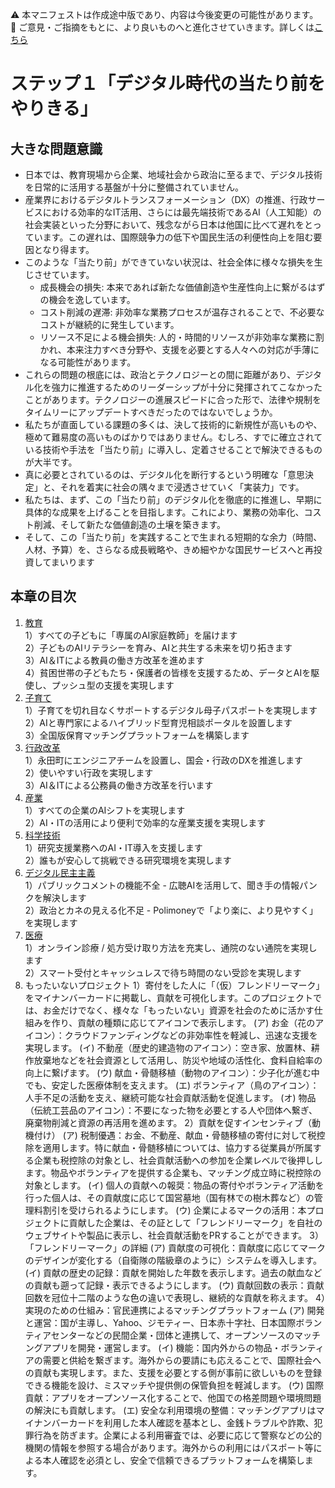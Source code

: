⚠️ 本マニフェストは作成途中版であり、内容は今後変更の可能性があります。  
💬 ご意見・ご指摘をもとに、より良いものへと進化させていきます。詳しくは[こちら](README.md#このマニフェスト自身もみんなの知恵を集めて改善していきます)

# ステップ１「デジタル時代の当たり前をやりきる」

## 大きな問題意識

* 日本では、教育現場から企業、地域社会から政治に至るまで、デジタル技術を日常的に活用する基盤が十分に整備されていません。  
* 産業界におけるデジタルトランスフォーメーション（DX）の推進、行政サービスにおける効率的なIT活用、さらには最先端技術であるAI（人工知能）の社会実装といった分野において、残念ながら日本は他国に比べて遅れをとっています。この遅れは、国際競争力の低下や国民生活の利便性向上を阻む要因となり得ます。  
* このような「当たり前」ができていない状況は、社会全体に様々な損失を生じさせています。  
  * 成長機会の損失: 本来であれば新たな価値創造や生産性向上に繋がるはずの機会を逸しています。  
  * コスト削減の遅滞: 非効率な業務プロセスが温存されることで、不必要なコストが継続的に発生しています。  
  * リソース不足による機会損失: 人的・時間的リソースが非効率な業務に割かれ、本来注力すべき分野や、支援を必要とする人々への対応が手薄になる可能性があります。  
* これらの問題の根底には、政治とテクノロジーとの間に距離があり、デジタル化を強力に推進するためのリーダーシップが十分に発揮されてこなかったことがあります。テクノロジーの進展スピードに合った形で、法律や規制をタイムリーにアップデートすべきだったのではないでしょうか。  
* 私たちが直面している課題の多くは、決して技術的に新規性が高いものや、極めて難易度の高いものばかりではありません。むしろ、すでに確立されている技術や手法を「当たり前」に導入し、定着させることで解決できるものが大半です。  
* 真に必要とされているのは、デジタル化を断行するという明確な「意思決定」と、それを着実に社会の隅々まで浸透させていく「実装力」です。  
* 私たちは、まず、この「当たり前」のデジタル化を徹底的に推進し、早期に具体的な成果を上げることを目指します。これにより、業務の効率化、コスト削減、そして新たな価値創造の土壌を築きます。  
* そして、この「当たり前」を実践することで生まれる短期的な余力（時間、人材、予算）を、さらなる成長戦略や、きめ細やかな国民サービスへと再投資してまいります

## 本章の目次

1. [教育](11_ステップ１教育.md)  
   1）すべての子どもに「専属のAI家庭教師」を届けます  
   2）子どものAIリテラシーを育み、AIと共生する未来を切り拓きます  
   3）AI＆ITによる教員の働き方改革を進めます  
   4）貧困世帯の子どもたち・保護者の皆様を支援するため、データとAIを駆使し、プッシュ型の支援を実現します  
2. [子育て](12_ステップ１子育て.md)  
   1）子育てを切れ目なくサポートするデジタル母子パスポートを実現します  
   2）AIと専門家によるハイブリッド型育児相談ポータルを設置します  
   3）全国版保育マッチングプラットフォームを構築します  
3. [行政改革](13_ステップ１行政改革.md)  
   1）永田町にエンジニアチームを設置し、国会・行政のDXを推進します  
   2）使いやすい行政を実現します  
   3）AI＆ITによる公務員の働き方改革を行います  
4. [産業](14_ステップ１産業.md)  
   1）すべての企業のAIシフトを実現します  
   2）AI・ITの活用により便利で効率的な産業支援を実現します  
5. [科学技術](15_ステップ１科学技術.md)  
   1）研究支援業務へのAI・IT導入を支援します  
   2）誰もが安心して挑戦できる研究環境を実現します  
6. [デジタル民主主義](16_ステップ１デジタル民主主義.md)  
   1）パブリックコメントの機能不全 \- 広聴AIを活用して、聞き手の情報パンクを解決します  
   2）政治とカネの見える化不足 \- Polimoneyで「より楽に、より見やすく」を実現します
7. [医療](17_ステップ１医療.md)  
   1）オンライン診療 / 処方受け取り方法を充実し、通院のない通院を実現します  
   2）スマート受付とキャッシュレスで待ち時間のない受診を実現します
8. もったいないプロジェクト
   1）寄付をした人に「（仮）フレンドリーマーク」をマイナンバーカードに掲載し、貢献を可視化します。このプロジェクトでは、お金だけでなく、様々な「もったいない」資源を社会のために活かす仕組みを作り、貢献の種類に応じてアイコンで表示します。
      (ア) お金（花のアイコン）：クラウドファンディングなどの非効率性を軽減し、迅速な支援を実現します。
      (イ) 不動産（歴史的建造物のアイコン）：空き家、放置林、耕作放棄地などを社会資源として活用し、防災や地域の活性化、食料自給率の向上に繋げます。
      (ウ) 献血・骨髄移植（動物のアイコン）：少子化が進む中でも、安定した医療体制を支えます。
      (エ) ボランティア（鳥のアイコン）：人手不足の活動を支え、継続可能な社会貢献活動を促進します。
      (オ) 物品（伝統工芸品のアイコン）：不要になった物を必要とする人や団体へ繋ぎ、廃棄物削減と資源の再活用を進めます。
   2）貢献を促すインセンティブ（動機付け）
      (ア) 税制優遇：お金、不動産、献血・骨髄移植の寄付に対して税控除を適用します。特に献血・骨髄移植については、協力する従業員が所属する企業も税控除の対象とし、社会貢献活動への参加を企業レベルで後押しします。物品やボランティアを提供する企業も、マッチング成立時に税控除の対象とします。
      (イ) 個人の貢献への報奨：物品の寄付やボランティア活動を行った個人は、その貢献度に応じて国営墓地（国有林での樹木葬など）の管理料割引を受けられるようにします。
      (ウ) 企業によるマークの活用：本プロジェクトに貢献した企業は、その証として「フレンドリーマーク」を自社のウェブサイトや製品に表示し、社会貢献活動をPRすることができます。
   3）「フレンドリーマーク」の詳細
      (ア) 貢献度の可視化：貢献度に応じてマークのデザインが変化する（自衛隊の階級章のように）システムを導入します。
      (イ) 貢献の歴史の記録：貢献を開始した年数を表示します。過去の献血などの貢献も遡って記録・表示できるようにします。
      (ウ) 貢献回数の表示：貢献回数を冠位十二階のような色の違いで表現し、継続的な貢献を称えます。
   4）実現のための仕組み：官民連携によるマッチングプラットフォーム
      (ア) 開発と運営：国が主導し、Yahoo、ジモティー、日本赤十字社、日本国際ボランティアセンターなどの民間企業・団体と連携して、オープンソースのマッチングアプリを開発・運営します。
      (イ) 機能：国内外からの物品・ボランティアの需要と供給を繋ぎます。海外からの要請にも応えることで、国際社会への貢献も実現します。また、支援を必要とする側が事前に欲しいものを登録できる機能を設け、ミスマッチや提供側の保管負担を軽減します。
      (ウ) 国際貢献：アプリをオープンソース化することで、他国での格差問題や環境問題の解決にも貢献します。
      (エ) 安全な利用環境の整備：マッチングアプリはマイナンバーカードを利用した本人確認を基本とし、金銭トラブルや詐欺、犯罪行為を防ぎます。企業による利用審査では、必要に応じて警察などの公的機関の情報を参照する場合があります。海外からの利用にはパスポート等による本人確認を必須とし、安全で信頼できるプラットフォームを構築します。

#  

